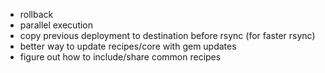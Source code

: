 * rollback
* parallel execution
* copy previous deployment to destination before rsync (for faster rsync)
* better way to update recipes/core with gem updates
* figure out how to include/share common recipes
